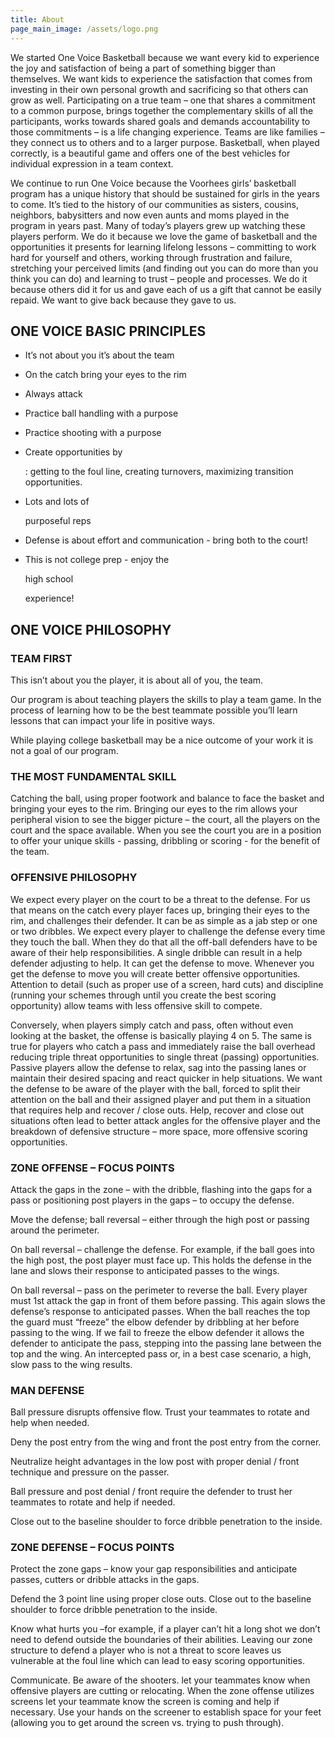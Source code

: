 ```yaml
---
title: About
page_main_image: /assets/logo.png
---
```

We started One Voice Basketball because we want every kid to experience the joy and satisfaction of being a part of something bigger than themselves. We want kids to experience the satisfaction that comes from investing in their own personal growth and sacrificing so that others can grow as well. Participating on a true team – one that shares a commitment to a common purpose, brings together the complementary skills of all the participants, works towards shared goals and demands accountability to those commitments – is a life changing experience. Teams are like families – they connect us to others and to a larger purpose. Basketball, when played correctly, is a beautiful game and offers one of the best vehicles for individual expression in a team context.

We continue to run One Voice because the Voorhees girls’ basketball program has a unique history that should be sustained for girls in the years to come. It’s tied to the history of our communities as sisters, cousins, neighbors, babysitters and now even aunts and moms played in the program in years past. Many of today’s players grew up watching these players perform. We do it because we love the game of basketball and the opportunities it presents for learning lifelong lessons – committing to work hard for yourself and others, working through frustration and failure, stretching your perceived limits (and finding out you can do more than you think you can do) and learning to trust – people and processes. We do it because others did it for us and gave each of us a gift that cannot be easily repaid. We want to give back because they gave to us.

## ONE VOICE BASIC PRINCIPLES

* It’s not about you it’s about the team
* On the catch bring your eyes to the rim
* Always attack
* Practice ball handling with a purpose
* Practice shooting with a purpose
* Create opportunities by

  : getting to the foul line, creating turnovers, maximizing transition opportunities.
* Lots and lots of

  purposeful reps
* Defense is about effort and communication - bring both to the court!
* This is not college prep - enjoy the

  high school

  experience!

## ONE VOICE PHILOSOPHY

### TEAM FIRST

This isn’t about you the player, it is about all of you, the team.

Our program is about teaching players the skills to play a team game. In the process of learning how to be the best teammate possible you’ll learn lessons that can impact your life in positive ways.

While playing college basketball may be a nice outcome of your work it is not a goal of our program.

### THE MOST FUNDAMENTAL SKILL

Catching the ball, using proper footwork and balance to face the basket and bringing your eyes to the rim. Bringing our eyes to the rim allows your peripheral vision to see the bigger picture – the court, all the players on the court and the space available. When you see the court you are in a position to offer your unique skills - passing, dribbling or scoring - for the benefit of the team.

### OFFENSIVE PHILOSOPHY

We expect every player on the court to be a threat to the defense. For us that means on the catch every player faces up, bringing their eyes to the rim, and challenges their defender. It can be as simple as a jab step or one or two dribbles. We expect every player to challenge the defense every time they touch the ball. When they do that all the off-ball defenders have to be aware of their help responsibilities. A single dribble can result in a help defender adjusting to help. It can get the defense to move. Whenever you get the defense to move you will create better offensive opportunities. Attention to detail (such as proper use of a screen, hard cuts) and discipline (running your schemes through until you create the best scoring opportunity) allow teams with less offensive skill to compete.

Conversely, when players simply catch and pass, often without even looking at the basket, the offense is basically playing 4 on 5. The same is true for players who catch a pass and immediately raise the ball overhead reducing triple threat opportunities to single threat (passing) opportunities. Passive players allow the defense to relax, sag into the passing lanes or maintain their desired spacing and react quicker in help situations. We want the defense to be aware of the player with the ball, forced to split their attention on the ball and their assigned player and put them in a situation that requires help and recover / close outs. Help, recover and close out situations often lead to better attack angles for the offensive player and the breakdown of defensive structure – more space, more offensive scoring opportunities.

### ZONE OFFENSE – FOCUS POINTS

Attack the gaps in the zone – with the dribble, flashing into the gaps for a pass or positioning post players in the gaps – to occupy the defense.

Move the defense; ball reversal – either through the high post or passing around the perimeter.

On ball reversal – challenge the defense. For example, if the ball goes into the high post, the post player must face up. This holds the defense in the lane and slows their response to anticipated passes to the wings.

On ball reversal – pass on the perimeter to reverse the ball. Every player must 1st attack the gap in front of them before passing. This again slows the defense’s response to anticipated passes. When the ball reaches the top the guard must “freeze” the elbow defender by dribbling at her before passing to the wing. If we fail to freeze the elbow defender it allows the defender to anticipate the pass, stepping into the passing lane between the top and the wing. An intercepted pass or, in a best case scenario, a high, slow pass to the wing results.

### MAN DEFENSE

Ball pressure disrupts offensive flow. Trust your teammates to rotate and help when needed.

Deny the post entry from the wing and front the post entry from the corner.

Neutralize height advantages in the low post with proper denial / front technique and pressure on the passer.

Ball pressure and post denial / front require the defender to trust her teammates to rotate and help if needed.

Close out to the baseline shoulder to force dribble penetration to the inside.

### ZONE DEFENSE – FOCUS POINTS

Protect the zone gaps – know your gap responsibilities and anticipate passes, cutters or dribble attacks in the gaps.

Defend the 3 point line using proper close outs. Close out to the baseline shoulder to force dribble penetration to the inside.

Know what hurts you –for example, if a player can’t hit a long shot we don’t need to defend outside the boundaries of their abilities. Leaving our zone structure to defend a player who is not a threat to score leaves us vulnerable at the foul line which can lead to easy scoring opportunities.

Communicate. Be aware of the shooters. let your teammates know when offensive players are cutting or relocating. When the zone offense utilizes screens let your teammate know the screen is coming and help if necessary. Use your hands on the screener to establish space for your feet (allowing you to get around the screen vs. trying to push through).